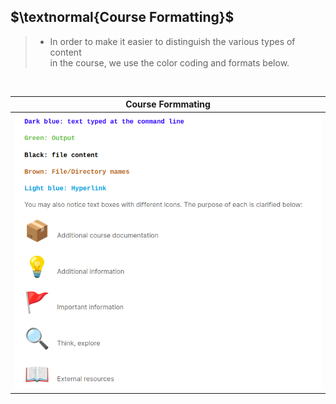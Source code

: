 ## $\textnormal{Course Formatting}$
> - In order to make it easier to distinguish the various types of content <br />
    in the course, we use the color coding and formats below.

<br />

| Course Formmating |
| ----------------- |
| ![Course Formatting](./images/image-course-formatting.png) |
